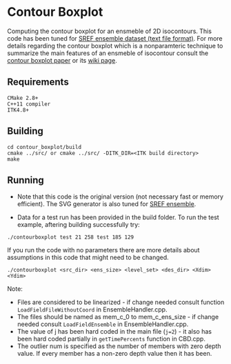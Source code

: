 # Contour Boxplot

Computing the contour boxplot for an ensmeble of 2D isocontours. This code has been tuned for [SREF ensemble dataset (text file format)](http://www.nco.ncep.noaa.gov/pmb/products/sref/). For more details regarding the contour boxplot which is a nonparamteric technique to summarize the main features of an ensmeble of isocontour consult the [contour boxplot paper](http://www.cs.miami.edu/home/mirzargar/papers/contour_boxplot.pdf) or its [wiki page](https://en.wikipedia.org/wiki/Contour_boxplot).

## Requirements
```
CMake 2.8+
C++11 compiler
ITK4.8+
```
## Building
```
cd contour_boxplot/build
cmake ../src/ or cmake ../src/ -DITK_DIR=<ITK build directory> 
make
```

## Running
* Note that this code is the original version (not necessary fast or memory efficient). The SVG generator is also tuned for [SREF ensemble](http://www.nco.ncep.noaa.gov/pmb/products/sref/).

* Data for a test run has been provided in the build folder. To run the test example, aftering building successfully try:

```./contourboxplot test 21 258 test 185 129```

If you run the code with no parameters there are more details about assumptions in this code that might need to be changed.

```
./contourboxplot <src_dir> <ens_size> <level_set> <des_dir> <Xdim> <Ydim>
```

Note:
* Files are considered to be linearized - if change needed consult function ```LoadFieldFileWithoutCoord``` in EnsembleHandler.cpp.
* The files should be named as mem_c_0 to mem_c_ens_size - if change needed consult ```LoadFieldEnsemble``` in EnsembleHandler.cpp.
* The value of j has been hard coded in the main file (```j=2```) - it also has been hard coded partially in ```getTimePercents``` function in CBD.cpp.
* The outlier num is specified as the number of members with zero depth value. If every member has a non-zero depth value then it has been.
